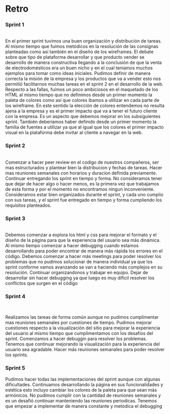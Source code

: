 # Retro

### Sprint 1
<br>
En el primer sprint tuvimos una buen organización y distribución de tareas. Al mismo tiempo que fuimos metódicos en la resolución de las consignas planteadas como así también en el diseño de los wireframes. El debate sobre que tipo de plataforma desarrollar y que producto vender se desarrollo de manera constructiva llegando a la conclusión de que la venta de electrodomésticos era un buen nicho y en el cual teniamos muchos ejemplos para tomar como ideas iniciales. Pudimos definir de manera correcta la misión de la empresa y los productos que va a vender esto nos permitió facilitarnos muchas tareas en el sprint 2 en el desarrollo de la web.
<br>
Respecto a las fallas, fuimos un poco ambiciosos en el maquetado de los HTML al mismo tiempo que no definimos desde un primer momento la paleta de colores como así que colores ibamos a utilizar en cada parte de los wireframe. En este sentido la elección de colores entendemos no resulta ajena a la empresa y es el primer impacto que va a tener el futuro cliente con la empresa. Es un aspecto que debemos mejorar en los subsiguientes sprint. También deberíamos haber definido desde un primer momento la familia de fuentes a utilizar ya que al igual que los colores el primer impacto visual en la plataforma debe invitar al cliente a navegar en la web.

### Sprint 2
<br>
Comenzar a hacer peer review en el codigo de nuestros compañeros, ser mas estructurados y plantear bien la distribucion y fechas de tareas.
Hacer mas reuniones semanales con horarios y duracion definida previamente.
Continuar entregando los sprint en tiempo y forma.
No consideramos tener que dejar de hacer algo o hacer menos, es la primera vez que trabajamos de esta forma y por el momento no encontramos ningun inconveniente.
Consideramos estar bien organizados durante el sprint, y cada uno cumplio con sus tareas, y el sprint fue entregado en tiempo y forma cumpliendo los requisitos planteados.

### Sprint 3
<br>
Debemos comenzar a explora los html y css para mejorar el formato y el diseño de la página para que la experiencia del usuario sea más dinámica. Al mismo tiempo comenzar a hacer debugging cuando estamos desarrollando para poder encontrar de manera más rápida los errores en el código. Debemos comenzar a hacer más meetings para poder resolver los problemas que no pudimos solucionar de manera individual ya que los sprint conforme vamos  avanzando se van a haciendo más complejos en su resolución. Continuar organizandonos y trabajar en equipo. Dejar de desarrollar sin hacer debugging ya que luego es muy díficil resolver los conflictos que surgen en el código


### Sprint 4
<br>

Realizamos las tareas de forma común aunque no pudimos cumplimentar mas reuniones semanales por cuestiones de tiempo. Pudimos mejorar cuestiones respecto a la visualización del sitio para mejorar la experiencia del usuario al mismo tiempo que cumplimentamos con los desafíos del sprint. Comenzamos a hacer debuggin para resolver los problemas. Tenemos que continuar mejorando la visualización para la experiencia del usuario sea agradable. Hacer más reuniones semanales para poder resolver los sprints.

### Sprint 5 

Pudimos hacer todas las implementaciones del sprint aunque con algunas dificultades. Continuamos desarrollando la página en sus funcionalidades y estética esto incluyo cambiar los colores de la paleta para que sean más armónicos. No pudimos cumplir con la cantidad de reuniones semanales y es un desafió continuar manteniendo las reuniones periodicas. Tenemos que empezar a implementar de manera constante y metódica el debugging 
